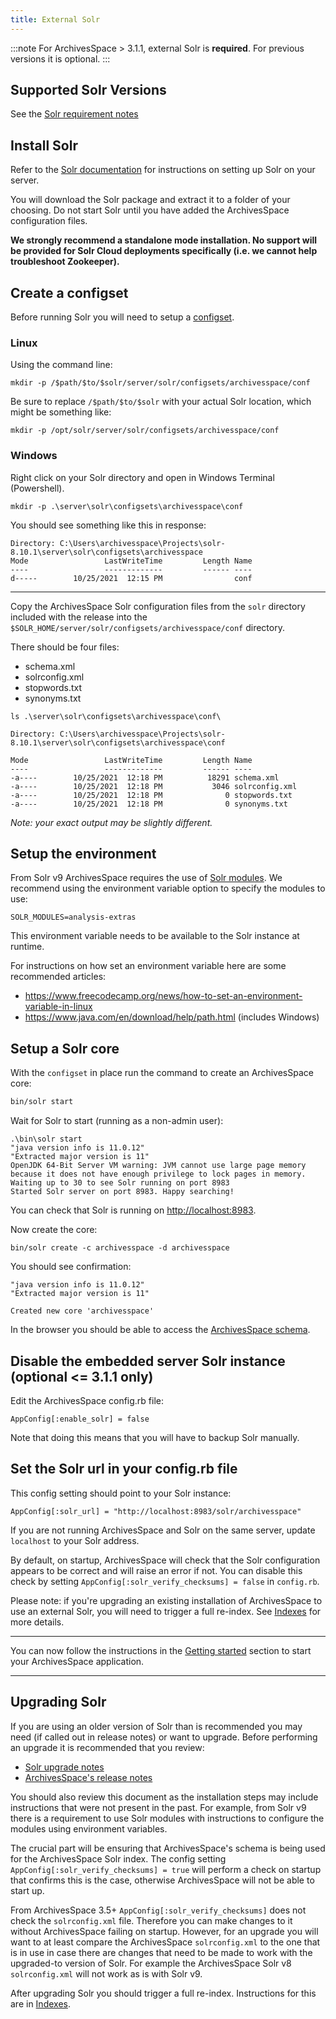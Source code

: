 ```yaml
---
title: External Solr
---
```


:::note
For ArchivesSpace > 3.1.1, external Solr is **required**. For previous versions it is optional.
:::

## Supported Solr Versions

See the [Solr requirement notes](../administration/getting_started#solr)

## Install Solr

Refer to the [Solr documentation](https://solr.apache.org/guide/solr/latest/) for instructions on setting up Solr on your server.

You will download the Solr package and extract it to a folder of your choosing. Do not start Solr
until you have added the ArchivesSpace configuration files.

**We strongly recommend a standalone mode installation. No support will be provided for Solr
Cloud deployments specifically (i.e. we cannot help troubleshoot Zookeeper).**

## Create a configset

Before running Solr you will need to
setup a [configset](https://solr.apache.org/guide/8_10/config-sets.html#configsets-in-standalone-mode).

### Linux

Using the command line:

```
mkdir -p /$path/$to/$solr/server/solr/configsets/archivesspace/conf
```

Be sure to replace `/$path/$to/$solr` with your actual Solr location, which might be something like:

```
mkdir -p /opt/solr/server/solr/configsets/archivesspace/conf
```

### Windows

Right click on your Solr directory and open in Windows Terminal (Powershell).

```
mkdir -p .\server\solr\configsets\archivesspace\conf
```

You should see something like this in response:

```
Directory: C:\Users\archivesspace\Projects\solr-8.10.1\server\solr\configsets\archivesspace
Mode                 LastWriteTime         Length Name
----                 -------------         ------ ----
d-----        10/25/2021  12:15 PM                conf
```

---

Copy the ArchivesSpace Solr configuration files from the `solr` directory included
with the release into the `$SOLR_HOME/server/solr/configsets/archivesspace/conf` directory.

There should be four files:

- schema.xml
- solrconfig.xml
- stopwords.txt
- synonyms.txt

```
ls .\server\solr\configsets\archivesspace\conf\

Directory: C:\Users\archivesspace\Projects\solr-8.10.1\server\solr\configsets\archivesspace\conf

Mode                 LastWriteTime         Length Name
----                 -------------         ------ ----
-a----        10/25/2021  12:18 PM          18291 schema.xml
-a----        10/25/2021  12:18 PM           3046 solrconfig.xml
-a----        10/25/2021  12:18 PM              0 stopwords.txt
-a----        10/25/2021  12:18 PM              0 synonyms.txt
```

_Note: your exact output may be slightly different._

## Setup the environment

From Solr v9 ArchivesSpace requires the use of [Solr modules](https://solr.apache.org/guide/solr/latest/configuration-guide/solr-modules.html).
We recommend using the environment variable option to specify the modules to use:

```
SOLR_MODULES=analysis-extras
```

This environment variable needs to be available to the Solr instance at runtime.

For instructions on how set an environment variable here are some recommended articles:

- https://www.freecodecamp.org/news/how-to-set-an-environment-variable-in-linux
- https://www.java.com/en/download/help/path.html (includes Windows)

## Setup a Solr core

With the `configset` in place run the command to create an ArchivesSpace core:

```bash
bin/solr start
```

Wait for Solr to start (running as a non-admin user):

```
.\bin\solr start
"java version info is 11.0.12"
"Extracted major version is 11"
OpenJDK 64-Bit Server VM warning: JVM cannot use large page memory because it does not have enough privilege to lock pages in memory.
Waiting up to 30 to see Solr running on port 8983
Started Solr server on port 8983. Happy searching!
```

You can check that Solr is running on [http://localhost:8983](http://localhost:8983).

Now create the core:

```
bin/solr create -c archivesspace -d archivesspace
```

You should see confirmation:

```
"java version info is 11.0.12"
"Extracted major version is 11"

Created new core 'archivesspace'
```

In the browser you should be able to access the [ArchivesSpace schema](http://localhost:8983/solr/#/archivesspace/files?file=schema.xml).

## Disable the embedded server Solr instance (optional <= 3.1.1 only)

Edit the ArchivesSpace config.rb file:

```
AppConfig[:enable_solr] = false
```

Note that doing this means that you will have to backup Solr manually.

## Set the Solr url in your config.rb file

This config setting should point to your Solr instance:

```
AppConfig[:solr_url] = "http://localhost:8983/solr/archivesspace"
```

If you are not running ArchivesSpace and Solr on the same server, update
`localhost` to your Solr address.

By default, on startup, ArchivesSpace will check that the Solr configuration
appears to be correct and will raise an error if not. You can disable this check
by setting `AppConfig[:solr_verify_checksums] = false` in `config.rb`.

Please note: if you're upgrading an existing installation of ArchivesSpace to use an external Solr, you will need to trigger a full re-index.
See [Indexes](../administration/indexes) for more details.

---

You can now follow the instructions in the [Getting started](../administration/getting_started) section to start
your ArchivesSpace application.

---

## Upgrading Solr

If you are using an older version of Solr than is recommended you may need (if called out
in release notes) or want to upgrade. Before performing an upgrade it is recommended that you review:

- [Solr upgrade notes](https://solr.apache.org/guide/solr/latest/upgrade-notes/solr-upgrade-notes.html)
- [ArchivesSpace's release notes](https://github.com/archivesspace/archivesspace/releases)

You should also review this document as the installation steps may include
instructions that were not present in the past. For example, from Solr v9 there is a
requirement to use Solr modules with instructions to configure the modules using environment
variables.

The crucial part will be ensuring that ArchivesSpace's schema is being used for the
ArchivesSpace Solr index. The config setting `AppConfig[:solr_verify_checksums] = true`
will perform a check on startup that confirms this is the case, otherwise ArchivesSpace
will not be able to start up.

From ArchivesSpace 3.5+ `AppConfig[:solr_verify_checksums]` does not check the
`solrconfig.xml` file. Therefore you can make changes to it without ArchivesSpace failing
on startup. However, for an upgrade you will want to at least compare the ArchivesSpace
`solrconfig.xml` to the one that is in use in case there are changes that need to be made to
work with the upgraded-to version of Solr. For example the ArchivesSpace Solr v8 `solrconfig.xml`
will not work as is with Solr v9.

After upgrading Solr you should trigger a full re-index. Instructions for this are in
[Indexes](../administration/indexes).
